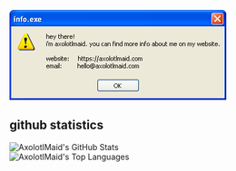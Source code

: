 [<img src="info.exe.png">](https://axolotlmaid.com)

## github statistics
![AxolotlMaid's GitHub Stats](https://github-readme-stats-axolotlmaids-projects.vercel.app/api?username=axolotlmaid&show_icons=true&bg_color=ffffff00&text_color=c6d0f5&icon_color=ca9ee6&title_color=f4b8e4&hide_border=true)<br>
![AxolotlMaid's Top Languages](https://github-readme-stats-axolotlmaids-projects.vercel.app/api/top-langs/?username=axolotlmaid&layout=compact&size_weight=0.5&count_weight=0.5&bg_color=ffffff00&text_color=c6d0f5&icon_color=ca9ee6&title_color=f4b8e4&hide_border=true)
